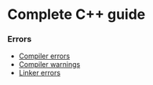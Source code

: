# Complete C++ guide
### Errors
-  [Compiler errors](compiler-errors.md)
-  [Compiler warnings](compiler-warnings.md)
-  [Linker errors]()